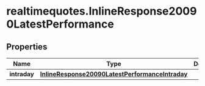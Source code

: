# realtimequotes.InlineResponse20090LatestPerformance

## Properties

Name | Type | Description | Notes
------------ | ------------- | ------------- | -------------
**intraday** | [**InlineResponse20090LatestPerformanceIntraday**](InlineResponse20090LatestPerformanceIntraday.md) |  | [optional] 


